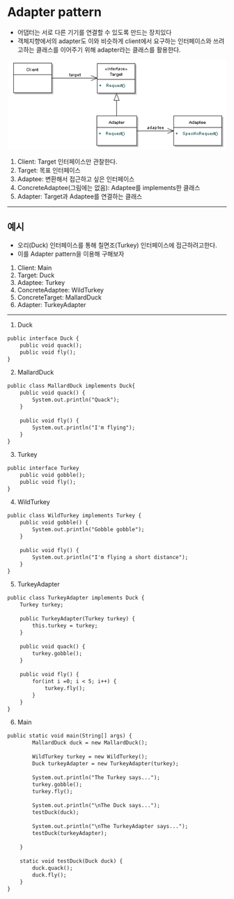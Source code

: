  # Adapter pattern
 
  - 어댑터는 서로 다른 기기를 연결할 수 있도록 만드는 장치있다
  - 객체지향에서의 adapter도 이와 비슷하게 client에서 요구하는 인터페이스와 쓰려고하는 클래스를 이어주기 위해 adapter라는 클래스를 활용한다. 

 ![adapter pattern](./adapter_pattern.png)
 

 1. Client: Target 인터페이스만 관찰한다.
 2. Target: 목표 인터페이스
 3. Adaptee: 변환해서 접근하고 싶은 인터페이스
 4. ConcreteAdaptee(그림에는 없음): Adaptee를 implements한 클래스
 5. Adapter: Target과 Adaptee를 연결하는 클래스


-----
 
 ## 예시
  - 오리(Duck) 인터페이스를 통해 칠면조(Turkey) 인터페이스에 접근하려고한다.
  - 이를 Adapter pattern을 이용해 구해보자

 1. Client: Main
 2. Target: Duck
 3. Adaptee: Turkey
 4. ConcreteAdaptee: WildTurkey
 5. ConcreteTarget: MallardDuck
 6. Adapter: TurkeyAdapter

---

 1. Duck
```
public interface Duck {
	public void quack();
	public void fly();
}
```

 2. MallardDuck
```
public class MallardDuck implements Duck{
	public void quack() {
		System.out.println("Quack");
	}
	
	public void fly() {
		System.out.println("I'm flying");
	}
}

```

 3. Turkey
```
public interface Turkey 
	public void gobble();
	public void fly();
}

```

 4. WildTurkey
```
public class WildTurkey implements Turkey {
	public void gobble() {
		System.out.println("Gobble gobble");
	}
	
	public void fly() {
		System.out.println("I'm flying a short distance");
	}
}

```

 5. TurkeyAdapter
```
public class TurkeyAdapter implements Duck {
	Turkey turkey;
	
	public TurkeyAdapter(Turkey turkey) {
		this.turkey = turkey;
	}
	
	public void quack() {
		turkey.gobble();
	}
	
	public void fly() {
		for(int i =0; i < 5; i++) {
			turkey.fly();
		}
	}
}
```
 
 6. Main
```
public static void main(String[] args) {
		MallardDuck duck = new MallardDuck();
		
		WildTurkey turkey = new WildTurkey();
		Duck turkeyAdapter = new TurkeyAdapter(turkey);
		
		System.out.println("The Turkey says...");
		turkey.gobble();
		turkey.fly();
		
		System.out.println("\nThe Duck says...");
		testDuck(duck);
		
		System.out.println("\nThe TurkeyAdapter says...");
		testDuck(turkeyAdapter);

	}
	
	static void testDuck(Duck duck) {
		duck.quack();
		duck.fly();
	}
}
```
